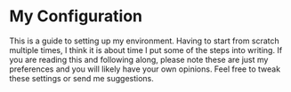 # My Configuration

This is a guide to setting up my environment. Having to start from scratch multiple times, I think it is about time I put some of the steps into writing. If you are reading this and following along, please note these are just my preferences and you will likely have your own opinions. Feel free to tweak these settings or send me suggestions.
